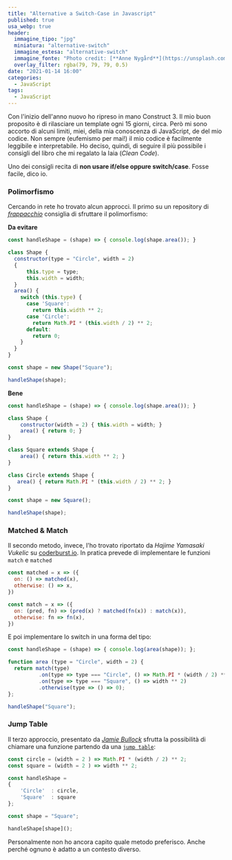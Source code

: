 ```yaml
---
title: "Alternative a Switch-Case in Javascript"
published: true
usa_webp: true
header:
  immagine_tipo: "jpg"
  miniatura: "alternative-switch"
  immagine_estesa: "alternative-switch"
  immagine_fonte: "Photo credit: [**Anne Nygård**](https://unsplash.com/@polarmermaid)"
  overlay_filter: rgba(79, 79, 79, 0.5)
date: "2021-01-14 16:00"
categories:
  - JavaScript
tags:
  - JavaScript
---
```


Con l'inizio dell'anno nuovo ho ripreso in mano Construct 3. Il mio buon proposito è di rilasciare un template ogni 15 giorni, circa. Però mi sono accorto di alcuni limiti, miei, della mia conoscenza di JavaScript, de del mio codice. Non sempre (eufemismo per mai!) il mio codice è facilmente leggibile e interpretabile. Ho deciso, quindi, di seguire il più possibile i consigli del libro che mi regalato la Iaia (_Clean Code_).

Uno dei consigli recita di **non usare if/else oppure switch/case**. Fosse facile, dico io.

### Polimorfismo

Cercando in rete ho trovato alcun approcci. Il primo su un repository di _[frappacchio](https://github.com/frappacchio/clean-code-javascript/#evita-le-condizioni)_ consiglia di sfruttare il polimorfismo:

**Da evitare**

```js
const handleShape = (shape) => { console.log(shape.area()); }

class Shape {
  constructor(type = "Circle", width = 2)
  {
      this.type = type;
      this.width = width;
  }
  area() {
    switch (this.type) {
      case 'Square':
        return this.width ** 2;
      case 'Circle':
        return Math.PI * (this.width / 2) ** 2;
      default:
        return 0;
    }
  }
}

const shape = new Shape("Square");

handleShape(shape);
```

**Bene**

```js
const handleShape = (shape) => { console.log(shape.area()); }

class Shape {
    constructor(width = 2) { this.width = width; }
    area() { return 0; }
}

class Square extends Shape {
    area() { return this.width ** 2; }
}

class Circle extends Shape {
   area() { return Math.PI * (this.width / 2) ** 2; }
}

const shape = new Square();

handleShape(shape);   
```

### Matched & Match

Il secondo metodo, invece, l'ho trovato riportato da _Hajime Yamasaki Vukelic_ su [coderburst.io](https://codeburst.io/alternative-to-javascripts-switch-statement-with-a-functional-twist-3f572787ba1c). In pratica prevede di implementare le funzioni `match` e `matched`

```js
const matched = x => ({
  on: () => matched(x),
  otherwise: () => x,
})

const match = x => ({  
  on: (pred, fn) => (pred(x) ? matched(fn(x)) : match(x)),
  otherwise: fn => fn(x),
})
```

E poi implementare lo switch in una forma del tipo:

```js
const handleShape = (shape) => { console.log(area(shape)); };

function area (type = "Circle", width = 2) {
  return match(type)
          .on(type => type === "Circle", () => Math.PI * (width / 2) ** 2)
          .on(type => type === "Square", () => width ** 2)
          .otherwise(type => () => 0);
};

handleShape("Square");
```

### Jump Table

Il terzo approccio, presentato da _[Jamie Bullock](https://medium.com/better-programming/5-alternatives-to-if-statements-for-conditional-branching-6e8e6e97430b)_ sfrutta la possibilità di chiamare una funzione partendo da una [`jump table`](https://stackoverflow.com/questions/48017/what-is-a-jump-table):

```js
const circle = (width = 2 ) => Math.PI * (width / 2) ** 2;
const square = (width = 2 ) => width ** 2;

const handleShape =
{
    'Circle'  : circle,
    'Square'  : square
};

const shape = "Square";

handleShape[shape]();
```

Personalmente non ho ancora capito quale metodo preferisco. Anche perché ognuno è adatto a un contesto diverso.
